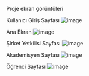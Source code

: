 Proje ekran görüntüleri

Kullanıcı Giriş Sayfası
![image](https://github.com/kkeskin06/demo/assets/57067751/17c2b312-fb09-46d8-b67b-05c134b0a150)

Ana Ekran
![image](https://github.com/kkeskin06/demo/assets/57067751/17777864-0342-46e0-b3aa-df240564f566)

Şirket Yetkilisi Sayfası
![image](https://github.com/kkeskin06/demo/assets/57067751/9a58ba77-cdfc-46ba-8dda-2c815df4d76d)

Akademisyen Sayfası
![image](https://github.com/kkeskin06/demo/assets/57067751/54f8f880-2c43-466a-ba99-ef7e92d38858)

Öğrenci Sayfası
![image](https://github.com/kkeskin06/demo/assets/57067751/ea77bf5f-79cc-4569-b7b5-2d272363e164)



